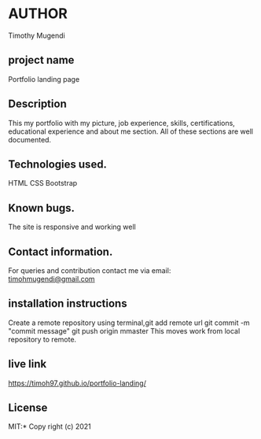 # AUTHOR
Timothy Mugendi
## project name
Portfolio landing page
## Description
This my portfolio with my picture, job experience, skills, certifications, educational experience and about me section. All of these sections are well documented.
## Technologies used.
HTML
CSS
Bootstrap
## Known bugs.
The site is responsive and working well
## Contact information.
For queries and contribution contact me via email: timohmugendi@gmail.com
## installation instructions
Create a remote repository
using terminal,git add remote url
git commit -m "commit message"
git push origin mmaster
This moves work from local repository to remote.
## live link
https://timoh97.github.io/portfolio-landing/
## License
MIT:*
Copy right (c) 2021

